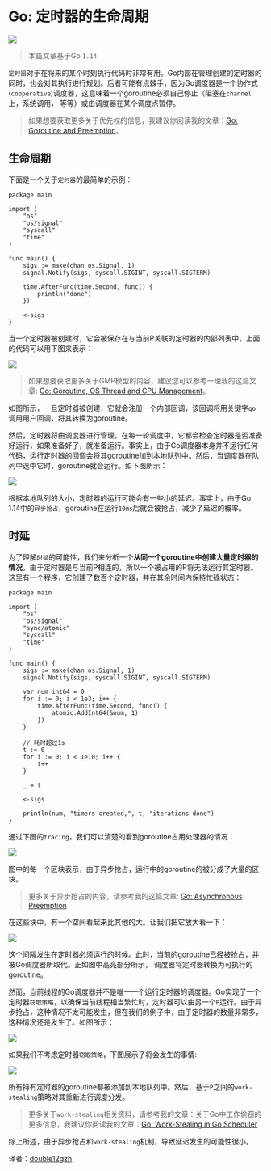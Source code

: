 # Go: 定时器的生命周期

![](https://raw.githubusercontent.com/studygolang/gctt-images2/master/20200704-go-timers-life-cycle/图0)

> 本篇文章基于Go `1.14`

`定时器`对于在将来的某个时刻执行代码时非常有用。Go内部在管理创建的定时器的同时，也会对其执行进行规划。后者可能有点棘手，因为Go调度器是一个协作式(`cooperative`)调度器，这意味着一个goroutine必须自己停止（阻塞在`channel`上，系统调用， 等等）或由调度器在某个调度点暂停。

> 如果想要获取更多关于优先权的信息，我建议你阅读我的文章：[Go: Goroutine and Preemption](https://medium.com/a-journey-with-go/go-goroutine-and-preemption-d6bc2aa2f4b7)。

## 生命周期

下面是一个关于`定时器`的最简单的示例：

```golang
package main

import (
	"os"
	"os/signal"
	"syscall"
	"time"
)

func main() {
	sigs := make(chan os.Signal, 1)
	signal.Notify(sigs, syscall.SIGINT, syscall.SIGTERM)

	time.AfterFunc(time.Second, func() {
		println("done")
	})

	<-sigs
}

```

当一个定时器被创建时，它会被保存在与当前P关联的定时器的内部列表中，上面的代码可以用下图来表示：

![](https://raw.githubusercontent.com/studygolang/gctt-images2/master/20200704-go-timers-life-cycle/图1.png)

> 如果想要获取更多关于GMP模型的内容，建议您可以参考一理我的这篇文章: [Go: Goroutine, OS Thread and CPU Management](https://medium.com/a-journey-with-go/go-goroutine-os-thread-and-cpu-management-2f5a5eaf518a)。

如图所示，一旦定时器被创建，它就会注册一个内部回调，该回调将用关键字`go`调用用户回调，将其转换为goroutine。

然后，定时器将由调度器进行管理。在每一轮调度中，它都会检查定时器是否准备好运行，如果准备好了，就准备运行。事实上，由于Go调度器本身并不运行任何代码，运行定时器的回调会将其goroutine加到本地队列中。然后，当调度器在队列中选中它时，goroutine就会运行。如下图所示：

![](https://raw.githubusercontent.com/studygolang/gctt-images2/master/20200704-go-timers-life-cycle/图2.png)

根据本地队列的大小，定时器的运行可能会有一些小的延迟。事实上，由于Go 1.14中的`异步抢占`，goroutine在运行`10ms`后就会被抢占，减少了延迟的概率。

## 时延

为了理解`时延`的可能性，我们来分析一个**从同一个goroutine中创建大量定时器的情况**。由于定时器是与当前P相连的，所以一个被占用的P将无法运行其定时器。这里有一个程序，它创建了数百个定时器，并在其余时间内保持忙碌状态：

```golang
package main

import (
	"os"
	"os/signal"
	"sync/atomic"
	"syscall"
	"time"
)

func main() {
	sigs := make(chan os.Signal, 1)
	signal.Notify(sigs, syscall.SIGINT, syscall.SIGTERM)

	var num int64 = 0
	for i := 0; i < 1e3; i++ {
		time.AfterFunc(time.Second, func() {
			atomic.AddInt64(&num, 1)
		})
	}

	// 耗时超过1s
	t := 0
	for i := 0; i < 1e10; i++ {
		t++
	}

	_ = t

	<-sigs

	println(num, "timers created,", t, "iterations done")
}

```

通过下图的`tracing`，我们可以清楚的看到goroutine占用处理器的情况：

![](https://raw.githubusercontent.com/studygolang/gctt-images2/master/20200704-go-timers-life-cycle/图3.png)

图中的每一个区块表示，由于异步抢占，运行中的goroutine的被分成了大量的区块。

> 更多关于异步抢占的内容，请参考我的这篇文章: [Go: Asynchronous Preemption](https://medium.com/a-journey-with-go/go-asynchronous-preemption-b5194227371c)

在这些块中，有一个空间看起来比其他的大。让我们把它放大看一下：

![](https://raw.githubusercontent.com/studygolang/gctt-images2/master/20200704-go-timers-life-cycle/图4.png)

这个间隔发生在定时器必须运行的时候。此时，当前的goroutine已经被抢占，并被Go调度器所取代。正如图中高亮部分所示， 调度器将定时器转换为可执行的goroutine。

然而，当前线程的Go调度器并不是唯一一个运行定时器的调度器。Go实现了一个定时器`窃取策略`，以确保当前线程相当繁忙时，定时器可以由另一个`P`运行。由于异步抢占，这种情况不太可能发生，但在我们的例子中，由于定时器的数量非常多，这种情况还是发生了。如图所示：

![](https://raw.githubusercontent.com/studygolang/gctt-images2/master/20200704-go-timers-life-cycle/图5.png)

如果我们不考虑定时器`窃取策略`，下图展示了将会发生的事情:

![](https://raw.githubusercontent.com/studygolang/gctt-images2/master/20200704-go-timers-life-cycle/图6.png)

所有持有定时器的goroutine都被添加到本地队列中。然后，基于`P`之间的`work-stealing`策略对其重新进行调度分发。

> 更多关于`work-stealing`相关资料，请参考我的文章：关于Go中工作偷窃的更多信息，我建议你阅读我的文章：[Go: Work-Stealing in Go Scheduler](https://medium.com/a-journey-with-go/go-work-stealing-in-go-scheduler-d439231be64d)

综上所述，由于异步抢占和`work-stealing`机制，导致延迟发生的可能性很小。

译者：[double12gzh](https://github.com/double12gzh)
